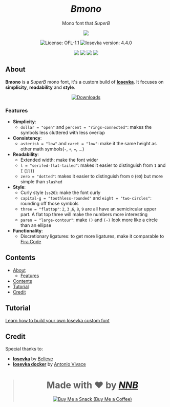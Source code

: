 <h1 align="center"><i>Bmono</i></h1>
<p align="center">Mono font that <i>SuperB</i></p>
<p align="center"><img src="https://user-images.githubusercontent.com/43980777/104830668-66adf980-58b3-11eb-8e16-a4c8bbf33575.png"></p>
<p align="center"><img src="https://img.shields.io/badge/license-ofl--1.1-%23F7CA88.svg?labelColor=585858&style=for-the-badge&logoColor=FFFFFF" alt="License: OFL-1.1"> <img src="https://img.shields.io/badge/iosevka_version-4.4.0-%23F7CA88.svg?labelColor=585858&style=for-the-badge&logoColor=FFFFFF" alt="Iosevka version: 4.4.0"></p>
<p align="center"><img src="https://img.shields.io/github/watchers/NNBnh/bmono?labelColor=585858&color=F7CA88&style=flat-square"> <img src="https://img.shields.io/github/stars/NNBnh/bmono?labelColor=585858&color=F7CA88&style=flat-square"> <img src="https://img.shields.io/github/forks/NNBnh/bmono?labelColor=585858&color=F7CA88&style=flat-square"> <img src="https://img.shields.io/github/issues/NNBnh/bmono?labelColor=585858&color=F7CA88&style=flat-square"></p>

## About
**Bmono** is a *SuperB* mono font, it's a custom build of [**Iosevka**](https://github.com/be5invis/Iosevka). It focuses on **simplicity**, **readability** and **style**.

<p align="center"><a href="https://github.com/NNBnh/bmono/releases"><img src="https://img.shields.io/badge/downloads-%23F7CA88.svg?style=for-the-badge&logoColor=FFFFFF" alt="Downloads"></a></p>

### Features
- **Simplicity**:
  - `dollar = "open"` and `percent = "rings-connected"`: makes the symbols less cluttered with less overlap
- **Consistency**:
  - `asterisk = "low"` and `caret = "low"`: make it the same height as other math symbols(`-`, `+`, `=`, ...)
- **Readability**:
  - Extended width: make the font wider
  - `l = "serifed-flat-tailed"`: makes it easier to distinguish from `1` and `I` (`1lI`)
  - `zero = "dotted"`: makes it easier to distinguish from `O` (`0O`) but more simple than `slashed`
- **Style**:
  - Curly style (`ss20`): make the font curly
  - `capital-g = "toothless-rounded"` and `eight = "two-circles"`: rounding off those symbols
  - `three = "flattop"`: `2`, `3` ,`6`, `8`, `9` are all have an semicircular upper part. A flat top three will make the numbers more interesting
  - `paren = "large-contour"`: make `()` and `(-)` look more like a circle than an ellipse
- **Functionality**:
  - Discretionary ligatures: to get more ligatures, make it comparable to [Fira Code](https://github.com/tonsky/FiraCode)

## Contents
- [About](#about)
  - [Features](#features)
- [Contents](#contents)
- [Tutorial](#tutorial)
- [Credit](#credit)

## Tutorial

[Learn how to build your own Iosevka custom font](https://github.com/NNBnh/dots/wiki/font)

## Credit
Special thanks to:
- [**Iosevka**](https://github.com/be5invis/Iosevka) by [Belleve](https://github.com/be5invis)
- [**Iosevka docker**](https://github.com/avivace/iosevka-docker) by [Antonio Vivace](https://github.com/avivace)

> <h1 align="center">Made with ❤️ by <a href="https://github.com/NNBnh"><i>NNB</i></a></h1>
>
> <p align="center"><a href="https://www.buymeacoffee.com/nnbnh"><img src="https://img.shields.io/badge/buy_me_a_coffee%20-%23F7CA88.svg?logo=buy-me-a-coffee&logoColor=333333&style=for-the-badge" alt="Buy Me a Snack (Buy Me a Coffee)"></p>
